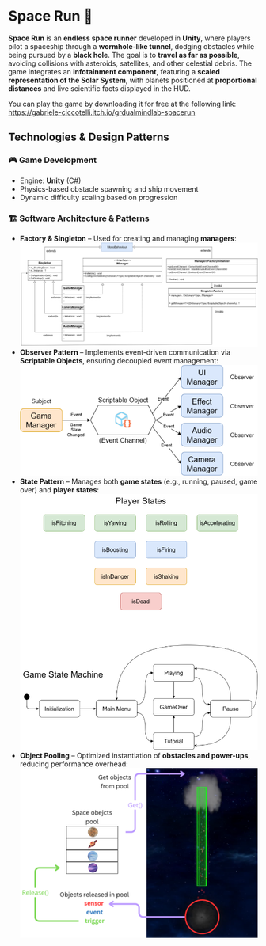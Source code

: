 # Space Run 🚀

**Space Run** is an **endless space runner** developed in **Unity**, where players pilot a spaceship through a **wormhole-like tunnel**, dodging obstacles while being pursued by a **black hole**. The goal is to **travel as far as possible**, avoiding collisions with asteroids, satellites, and other celestial debris. The game integrates an **infotainment component**, featuring a **scaled representation of the Solar System**, with planets positioned at **proportional distances** and live scientific facts displayed in the HUD.

You can play the game by downloading it for free at the following link:
https://gabriele-ciccotelli.itch.io/grdualmindlab-spacerun

## Technologies & Design Patterns

### 🎮 Game Development
- Engine: **Unity** (C#)
- Physics-based obstacle spawning and ship movement
- Dynamic difficulty scaling based on progression

### 🏗 Software Architecture & Patterns
- **Factory & Singleton** – Used for creating and managing **managers**:
  ![FactorySingletonScreenshot](https://github.com/G-R-Dual-Mind-Lab/SpaceRun/blob/main/images/FactorySingletonDiagram.png)
- **Observer Pattern** – Implements event-driven communication via **Scriptable Objects**, ensuring decoupled event management:
  ![EventChannelsScreenshot](https://github.com/G-R-Dual-Mind-Lab/SpaceRun/blob/main/images/EventChannelsViaScriptableObjects.png)
- **State Pattern** – Manages both **game states** (e.g., running, paused, game over) and **player states**:
  ![StatesPatternScreenshot](https://github.com/G-R-Dual-Mind-Lab/SpaceRun/blob/main/images/StatesPattern.png)
- **Object Pooling** – Optimized instantiation of **obstacles and power-ups**, reducing performance overhead:
  ![PoolingPatternScreenshot](https://github.com/G-R-Dual-Mind-Lab/SpaceRun/blob/main/images/PoolingPattern.png)
